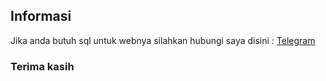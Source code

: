 ## Informasi

Jika anda butuh sql untuk webnya silahkan hubungi saya disini :   [Telegram](https://t.me/riyaraa) 

### Terima kasih
